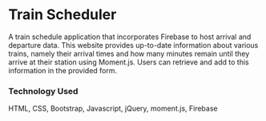 # Train Scheduler

A train schedule application that incorporates Firebase to host arrival and departure data. This website provides up-to-date information about various trains, namely their arrival times and how many minutes remain until they arrive at their station using Moment.js. Users can retrieve and add to this information in the provided form. 

### Technology Used
HTML, CSS, Bootstrap, Javascript, jQuery, moment.js, Firebase
